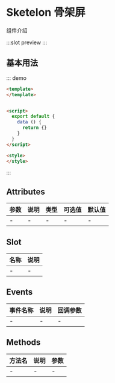 # Sketelon 骨架屏

组件介绍

:::slot preview
<ClientOnly>
  <jh-sketelon-demo />
</ClientOnly>
:::

## 基本用法

::: demo

```html
<template>
</template>


<script>
  export default {
    data () {
      return {}
    }
  }
</script>

<style>
</style>
```

:::

## Attributes

| 参数 | 说明 | 类型 | 可选值 | 默认值 |
| --- | --- | --- | --- | --- |
| - | - | - | - | - |

## Slot

| 名称  | 说明               |
| ------ | ------------------ |
| - | - |

## Events

| 事件名称 | 说明 | 回调参数 |
| ---  | --- | --- |
| - | - | - |

## Methods

| 方法名 | 说明 | 参数 |
| ---  | --- | --- |
| - | - | - |
